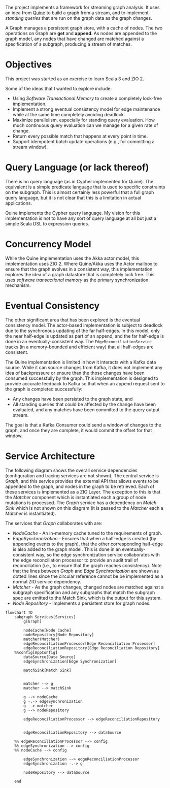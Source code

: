 

The project implements a framework for streaming graph analysis.
It uses an idea from [Quine](https://quine.io) to build a graph from a stream,
and to implement _standing queries_ that are run on the graph data as the graph changes.

A Graph manages a persistent graph store, with a cache of nodes.
The two operations on Graph are **get** and **append**.
As nodes are appended to the graph model, any nodes that have changed are matched
against a specification of a subgraph, producing a stream of matches.

# Objectives

This project was started as an exercise to learn Scala 3 and ZIO 2.

Some of the ideas that I wanted to explore include:
* Using _Software Transactional Memory_ to create a completely lock-free implementation.
* Implement a strong eventual consistency model for edge
maintenance while at the same time completely avoiding deadlock.
* Maximize parallelism, especially for standing query evaluation.
How much continuous query evaluation can we manage for a given rate of change.
* Return every possible match that happens at every point in time.
* Support idempotent batch update operations (e.g., for committing a stream window).

# Query Language (or lack thereof)

There is no query language (as in Cypher implemented for Quine).
The equivalent is a simple predicate language that is used to specific
constraints on the subgraph. This is almost certainly less powerful that
a full graph query language, but it is not clear that this is a limitation
in actual applications.

Quine implements the Cypher query language. My vision for this implementation is not to have
any sort of query language at all but just a simple Scala DSL to expression queries.

# Concurrency Model

While the Quine implementation uses the Akka actor model, this implementation uses ZIO 2.
Where Quine/Akka uses the Actor mailbox to ensure that the graph evolves in a consistent way,
this implementation explores the idea of a graph datastore that is completely lock free.
This uses _software transactional memory_ as the primary synchronization mechanism.

# Eventual Consistency

The other significant area that has been explored is the eventual consistency model.
The actor-based implementation is subject to deadlock due to the synchronous updating of
the far half-edges. In this model, only the near half-edge is updated as part of an append,
and the far half-edge is done in an eventually-consistent way. The `EdgeReconciliationService`
tracks (in a memory-bounded and efficient way) that all half-edges are consistent.

The Quine implementation is limited in how it interacts with a Kafka data source.
While it can source changes from Kafka, it does not implement any idea of backpressure or
ensure than the those changes have been consumed successfully by the graph.
This implementation is designed to provide accurate feedback to Kafka so that when an append
request sent to the graph is completed successfully:
* Any changes have been persisted to the graph state, and
* All standing queries that could be affected by the change have been evaluated, 
and any matches have been committed to the query output stream.

The goal is that a Kafka Consumer could send a window of changes to the graph, and once they are complete, it would commit the offset for that window.

# Service Architecture

The following diagram shows the overall service dependencies (configuration and tracing
services are not shown). The central service is *Graph*, and this service provides
the external API that allows events to be appended to the graph, and nodes in the graph to be retrieved.
Each of these services is implemented as a ZIO Layer. The exception to this is
that the *Matcher* component which is instantiated each a group of node mutations is
processed. The *Graph* service has a dependency on *Match Sink* which is not shown
on this diagram (it is passed to the *Matcher* each a *Matcher* is instantiated).


The services that *Graph* collaborates with are:
* *NodeCache* - An in-memory cache tuned to the requirements of graph.
* *EdgeSynchronization* - Ensures that when a half-edge is created (by appending events to the graph),
that the other corresponding half-edge is also added to the graph model. This is done in an eventually-consistent
way, so the edge synchronization service collaborates with the edge reconciliation processor to provide an audit
trail of reconciliation (i.e., to ensure that the graph reaches consistency).
Note that the lines between *Graph* and *Edge Synchronization* are shown as dotted lines
since the circular reference cannot be be implemented as a normal ZIO service dependency.
* *Matcher* - As the graph changes, changed nodes are matched against a subgraph specification
and any subgraphs that match the subgraph spec are emitted to the Match Sink, which is
the output for this system.
* *Node Repository* - Implements a persistent store for graph nodes.

```mermaid
flowchart TD
    subgraph Services[Services]
        g[Graph]

        nodeCache[Node Cache]
        nodeRepository[Node Repository]
        matcher(Matcher)
        edgeReconciliationProcessor[Edge Reconciliation Processor]
        edgeReconciliationRepository[Edge Reconciliation Repository]
    %%config[AppConfig]
        dataSource[Data Source]
        edgeSynchronization[Edge Synchronization]

        matchSink[Match Sink]


        matcher --> g
        matcher --> matchSink

        g --> nodeCache
        g -.-> edgeSynchronization
        g --> matcher
        g --> nodeRepository

        edgeReconciliationProcessor --> edgeReconciliationRepository


        edgeReconciliationRepository --> dataSource

    %% edgeReconciliationProcessor --> config
    %% edgeSynchronization --> config
    %% nodeCache --> config

        edgeSynchronization --> edgeReconciliationProcessor
        edgeSynchronization -.-> g

        nodeRepository --> dataSource

    end
```